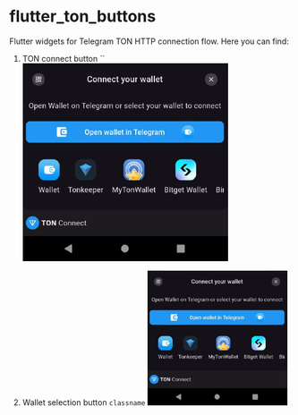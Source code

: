 # flutter_ton_buttons

Flutter widgets for Telegram TON HTTP connection flow. Here you can find:
1. TON connect button ``
    ![alt text](https://github.com/aap17/flutter_ton_buttons/blob/images/flutter_ton_buttons/2.1.jpg)

2. Wallet selection button `classname`
     <img src="https://github.com/aap17/flutter_ton_buttons/blob/images/flutter_ton_buttons/2.1.jpg" alt="selection" width="250"/>
   
